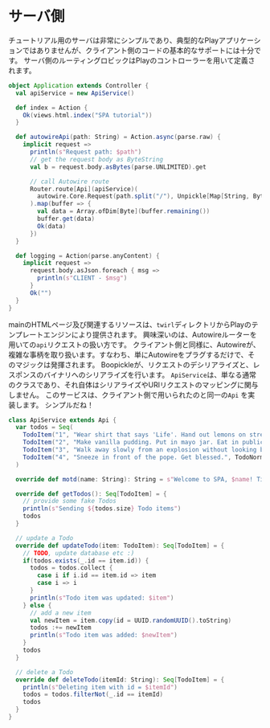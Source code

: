 # サーバ側

チュートリアル用のサーバは非常にシンプルであり、典型的なPlayアプリケーションではありませんが、クライアント側のコードの基本的なサポートには十分です。
サーバ側のルーティングロビックはPlayのコントローラーを用いて定義されます。

```scala
object Application extends Controller {
  val apiService = new ApiService()

  def index = Action {
    Ok(views.html.index("SPA tutorial"))
  }

  def autowireApi(path: String) = Action.async(parse.raw) {
    implicit request =>
      println(s"Request path: $path")
      // get the request body as ByteString
      val b = request.body.asBytes(parse.UNLIMITED).get

      // call Autowire route
      Router.route[Api](apiService)(
        autowire.Core.Request(path.split("/"), Unpickle[Map[String, ByteBuffer]].fromBytes(b.asByteBuffer))
      ).map(buffer => {
        val data = Array.ofDim[Byte](buffer.remaining())
        buffer.get(data)
        Ok(data)
      })
  }

  def logging = Action(parse.anyContent) {
    implicit request =>
      request.body.asJson.foreach { msg =>
        println(s"CLIENT - $msg")
      }
      Ok("")
  }
}
```

mainのHTMLページ及び関連するリソースは、`twirl`ディレクトリからPlayのテンプレートエンジンにより提供されます。
興味深いのは、Autowireルーターを用いての`api`リクエストの扱い方です。
クライアント側と同様に、Autowireが、複雑な事柄を取り扱います。すなわち、単にAutowireをプラグするだけで、そのマジックは発揮されます。
Boopickleが、リクエストのデシリアライズと、レスポンスのバイナリへのシリアライズを行います。
`ApiService`は、単なる通常のクラスであり、それ自体はシリアライズやURlリクエストのマッピングに関与しません。
このサービスは、クライアント側で用いられたのと同一の`Api` を実装します。
シンプルだね！

```scala
class ApiService extends Api {
  var todos = Seq(
    TodoItem("1", "Wear shirt that says 'Life'. Hand out lemons on street corner.", TodoLow, false),
    TodoItem("2", "Make vanilla pudding. Put in mayo jar. Eat in public.", TodoNormal, false),
    TodoItem("3", "Walk away slowly from an explosion without looking back.", TodoHigh, false),
    TodoItem("4", "Sneeze in front of the pope. Get blessed.", TodoNormal, true)
  )

  override def motd(name: String): String = s"Welcome to SPA, $name! Time is now ${new Date}"

  override def getTodos(): Seq[TodoItem] = {
    // provide some fake Todos
    println(s"Sending ${todos.size} Todo items")
    todos
  }

  // update a Todo
  override def updateTodo(item: TodoItem): Seq[TodoItem] = {
    // TODO, update database etc :)
    if(todos.exists(_.id == item.id)) {
      todos = todos.collect {
        case i if i.id == item.id => item
        case i => i
      }
      println(s"Todo item was updated: $item")
    } else {
      // add a new item
      val newItem = item.copy(id = UUID.randomUUID().toString)
      todos :+= newItem
      println(s"Todo item was added: $newItem")
    }
    todos
  }

  // delete a Todo
  override def deleteTodo(itemId: String): Seq[TodoItem] = {
    println(s"Deleting item with id = $itemId")
    todos = todos.filterNot(_.id == itemId)
    todos
  }
}
```
